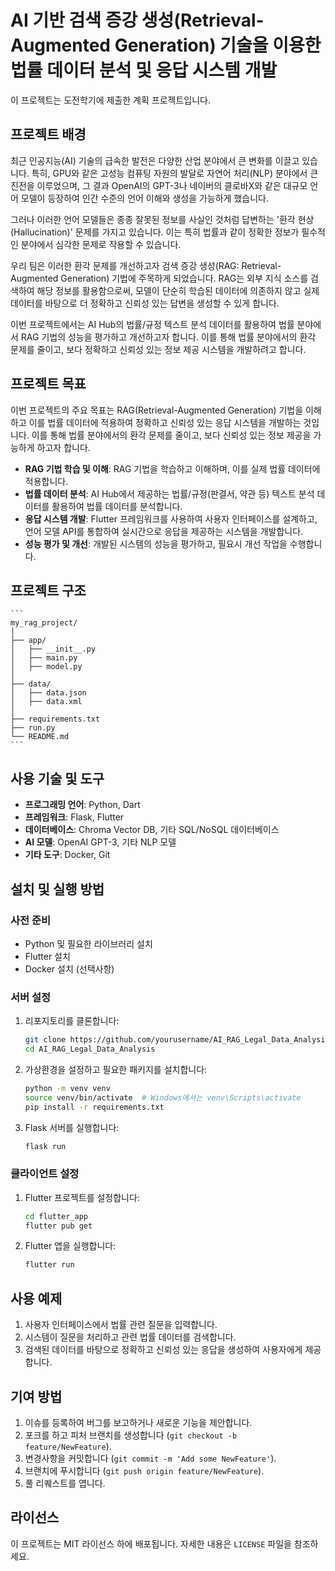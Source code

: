 # AI 기반 검색 증강 생성(Retrieval-Augmented Generation) 기술을 이용한 법률 데이터 분석 및 응답 시스템 개발

이 프로젝트는 도전학기에 제출한 계획 프로젝트입니다.

## 프로젝트 배경
최근 인공지능(AI) 기술의 급속한 발전은 다양한 산업 분야에서 큰 변화를 이끌고 있습니다. 특히, GPU와 같은 고성능 컴퓨팅 자원의 발달로 자연어 처리(NLP) 분야에서 큰 진전을 이루었으며, 그 결과 OpenAI의 GPT-3나 네이버의 클로바X와 같은 대규모 언어 모델이 등장하여 인간 수준의 언어 이해와 생성을 가능하게 했습니다.

그러나 이러한 언어 모델들은 종종 잘못된 정보를 사실인 것처럼 답변하는 '환각 현상(Hallucination)' 문제를 가지고 있습니다. 이는 특히 법률과 같이 정확한 정보가 필수적인 분야에서 심각한 문제로 작용할 수 있습니다.

우리 팀은 이러한 환각 문제를 개선하고자 검색 증강 생성(RAG: Retrieval-Augmented Generation) 기법에 주목하게 되었습니다. RAG는 외부 지식 소스를 검색하여 해당 정보를 활용함으로써, 모델이 단순히 학습된 데이터에 의존하지 않고 실제 데이터를 바탕으로 더 정확하고 신뢰성 있는 답변을 생성할 수 있게 합니다.

이번 프로젝트에서는 AI Hub의 법률/규정 텍스트 분석 데이터를 활용하여 법률 분야에서 RAG 기법의 성능을 평가하고 개선하고자 합니다. 이를 통해 법률 분야에서의 환각 문제를 줄이고, 보다 정확하고 신뢰성 있는 정보 제공 시스템을 개발하려고 합니다.

## 프로젝트 목표
이번 프로젝트의 주요 목표는 RAG(Retrieval-Augmented Generation) 기법을 이해하고 이를 법률 데이터에 적용하여 정확하고 신뢰성 있는 응답 시스템을 개발하는 것입니다. 이를 통해 법률 분야에서의 환각 문제를 줄이고, 보다 신뢰성 있는 정보 제공을 가능하게 하고자 합니다.

- **RAG 기법 학습 및 이해**: RAG 기법을 학습하고 이해하며, 이를 실제 법률 데이터에 적용합니다.
- **법률 데이터 분석**: AI Hub에서 제공하는 법률/규정(판결서, 약관 등) 텍스트 분석 데이터를 활용하여 법률 데이터를 분석합니다.
- **응답 시스템 개발**: Flutter 프레임워크를 사용하여 사용자 인터페이스를 설계하고, 언어 모델 API를 통합하여 실시간으로 응답을 제공하는 시스템을 개발합니다.
- **성능 평가 및 개선**: 개발된 시스템의 성능을 평가하고, 필요시 개선 작업을 수행합니다.


## 프로젝트 구조
    ```
    my_rag_project/
    │
    ├── app/
    │   ├── __init__.py
    │   ├── main.py
    │   ├── model.py
    │
    ├── data/
    │   ├── data.json
    │   ├── data.xml
    │
    ├── requirements.txt
    ├── run.py
    └── README.md
    ```

## 사용 기술 및 도구
- **프로그래밍 언어**: Python, Dart
- **프레임워크**: Flask, Flutter
- **데이터베이스**: Chroma Vector DB, 기타 SQL/NoSQL 데이터베이스
- **AI 모델**: OpenAI GPT-3, 기타 NLP 모델
- **기타 도구**: Docker, Git

## 설치 및 실행 방법

### 사전 준비
- Python 및 필요한 라이브러리 설치
- Flutter 설치
- Docker 설치 (선택사항)

### 서버 설정
1. 리포지토리를 클론합니다:
    ```bash
    git clone https://github.com/yourusername/AI_RAG_Legal_Data_Analysis.git
    cd AI_RAG_Legal_Data_Analysis
    ```

2. 가상환경을 설정하고 필요한 패키지를 설치합니다:
    ```bash
    python -m venv venv
    source venv/bin/activate  # Windows에서는 venv\Scripts\activate
    pip install -r requirements.txt
    ```

3. Flask 서버를 실행합니다:
    ```bash
    flask run
    ```

### 클라이언트 설정
1. Flutter 프로젝트를 설정합니다:
    ```bash
    cd flutter_app
    flutter pub get
    ```

2. Flutter 앱을 실행합니다:
    ```bash
    flutter run
    ```

## 사용 예제
1. 사용자 인터페이스에서 법률 관련 질문을 입력합니다.
2. 시스템이 질문을 처리하고 관련 법률 데이터를 검색합니다.
3. 검색된 데이터를 바탕으로 정확하고 신뢰성 있는 응답을 생성하여 사용자에게 제공합니다.

## 기여 방법
1. 이슈를 등록하여 버그를 보고하거나 새로운 기능을 제안합니다.
2. 포크를 하고 피처 브랜치를 생성합니다 (`git checkout -b feature/NewFeature`).
3. 변경사항을 커밋합니다 (`git commit -m 'Add some NewFeature'`).
4. 브랜치에 푸시합니다 (`git push origin feature/NewFeature`).
5. 풀 리퀘스트를 엽니다.

## 라이선스
이 프로젝트는 MIT 라이선스 하에 배포됩니다. 자세한 내용은 `LICENSE` 파일을 참조하세요.
